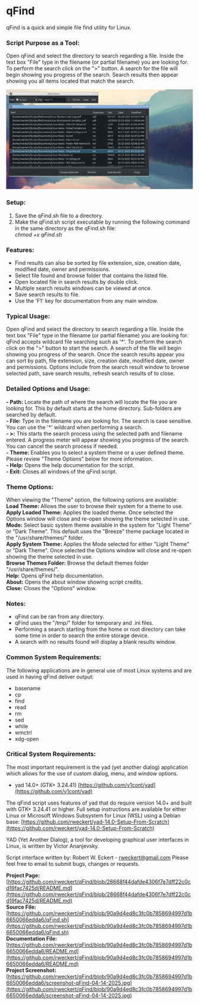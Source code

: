 # qFind
qFind is a quick and simple file find utility for Linux.

### Script Purpose as a Tool:
Open qFind and select the directory to search regarding a file. Inside the text box "File" type in the filename (or partial filename) you are looking for. To perform the search click on the ">" button. A search for the file will begin showing you progress of the search. Search results then appear showing you all items located that match the search.

![qFind Screenshot](https://github.com/rweckert/qFind/blob/main/screenshot-qFind-04-14-2025.jpg)

### Setup:
1) Save the qFind.sh file to a directory.
2) Make the qFind.sh script executable by running the following command in the same directory as the qFind.sh file:<br/>
_chmod +x qFind.sh_

### Features:
- Find results can also be sorted by file extension, size, creation date, modified date, owner and permissions.
- Select file found and browse folder that contains the listed file.
- Open located file in search results by double click.
- Multiple search results windows can be viewed at once.
- Save search results to file.
- Use the 'F1' key for documentation from any main window.

### Typical Usage:
Open qFind and select the directory to search regarding a file. Inside the text box "File" type in the filename (or partial filename) you are looking for. qFind accepts wildcard file searching such as '*'. To perform the search click on the ">" button to start the search. A search of the file will begin showing you progress of the search. Once the search results appear you can sort by path, file extension, size, creation date, modified date, owner and permissions. Options include from the search result window to browse selected path, save search results, refresh search results of to close.

### Detailed Options and Usage:
**- Path:** Locate the path of where the search will locate the file you are looking for. This by default starts at the home directory. Sub-folders are searched by default.<br/>
**- File:** Type in the filename you are looking for. The search is case sensitive. You can use the '*' wildcard when performing a search.<br/>
**- >:** This starts the search process using the selected path and filename entered. A progress meter will appear showing you progress of the search. You can cancel the search process if needed.<br/>
**- Theme:** Enables you to select a system theme or a user defined theme. Please review "Theme Options" below for more information.<br/>
**- Help:** Opens the help documentation for the script.<br/>
**- Exit:** Closes all windows of the qFind script.

### Theme Options:
When viewing the "Theme" option, the following options are available:<br/>
**Load Theme:** Allows the user to browse their system for a theme to use.<br/>
**Apply Loaded Theme:** Applies the loaded theme. Once selected the Options window will close and re-open showing the theme selected in use.<br/>
**Mode:** Select basic system theme available in the system for "Light Theme" or "Dark Theme". This default uses the "Breeze" theme package located in the "/usr/share/themes/" folder.<br/>
**Apply System Theme:** Applies the Mode selected for either "Light Theme" or "Dark Theme". Once selected the Options window will close and re-open showing the theme selected in use.<br/>
**Browse Themes Folder:** Browse the default themes folder "/usr/share/themes/".<br/>
**Help:** Opens qFind help documentation.<br/>
**About:** Opens the about window showing script credits.<br/>
**Close:** Closes the "Options" window.

### Notes:
- qFind can be ran from any directory.
- qFind uses the "/tmp/" folder for temporary and .ini files.
- Performing a search starting from the home or root directory can take some time in order to search the entire storage device.
- A search with no results found will display a blank results window.

### Common System Requirements:
The following applications are in general use of most Linux systems and are used in having qFind deliver output:
- basename
- cp
- find
- read
- rm
- sed
- while
- wmctrl
- xdg-open

### Critical System Requirements:
The most important requirement is the yad (yet another dialog) application which allows for the use of custom dialog, menu, and window options.

- yad 14.0+ (GTK+ 3.24.41) [https://github.com/v1cont/yad](https://github.com/v1cont/yad)

The qFind script uses features of yad that do require version 14.0+ and built with GTK+ 3.24.41 or higher. Full setup instructions are available for either Linux or Microsoft Windows Subsystem for Linux (WSL) using a Debian base: [https://github.com/rweckert/yad-14.0-Setup-From-Scratch](https://github.com/rweckert/yad-14.0-Setup-From-Scratch)

YAD (Yet Another Dialog), a tool for developing graphical user interfaces in Linux, is written by Victor Ananjevsky.

Script interface written by: Robert W. Eckert - rweckert@gmail.com
Please feel free to email to submit bugs, changes or requests.

**Project Page:**
[https://github.com/rweckert/qFind/blob/28668f44dafde4306f7e7dff22c0cd19fac7425d/README.md](https://github.com/rweckert/qFind/blob/28668f44dafde4306f7e7dff22c0cd19fac7425d/README.md)<br/>
**Source File:**
[https://github.com/rweckert/qFind/blob/90a9d4ed8c3fc0b7858694997d1b6650066edda6/qFind.sh](https://github.com/rweckert/qFind/blob/90a9d4ed8c3fc0b7858694997d1b6650066edda6/qFind.sh)<br/>
**Documentation File:**
[https://github.com/rweckert/qFind/blob/90a9d4ed8c3fc0b7858694997d1b6650066edda6/README.md](https://github.com/rweckert/qFind/blob/90a9d4ed8c3fc0b7858694997d1b6650066edda6/README.md)<br/>
**Project Screenshot:**
[https://github.com/rweckert/qFind/blob/90a9d4ed8c3fc0b7858694997d1b6650066edda6/screenshot-qFind-04-14-2025.jpg](https://github.com/rweckert/qFind/blob/90a9d4ed8c3fc0b7858694997d1b6650066edda6/screenshot-qFind-04-14-2025.jpg)
